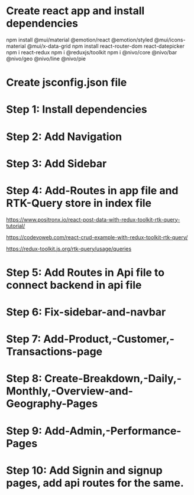 # Create react app and install dependencies

npm install @mui/material @emotion/react @emotion/styled @mui/icons-material @mui/x-data-grid
npm install react-router-dom react-datepicker
npm i react-redux
npm i @reduxjs/toolkit
npm i @nivo/core @nivo/bar @nivo/geo @nivo/line @nivo/pie

# Create jsconfig.json file

# Step 1: Install dependencies

# Step 2: Add Navigation

# Step 3: Add Sidebar

# Step 4: Add-Routes in app file and RTK-Query store in index file

https://www.positronx.io/react-post-data-with-redux-toolkit-rtk-query-tutorial/

https://codevoweb.com/react-crud-example-with-redux-toolkit-rtk-query/

https://redux-toolkit.js.org/rtk-query/usage/queries

# Step 5: Add Routes in Api file to connect backend in api file

# Step 6: Fix-sidebar-and-navbar

# Step 7: Add-Product,-Customer,-Transactions-page

# Step 8: Create-Breakdown,-Daily,-Monthly,-Overview-and-Geography-Pages

# Step 9: Add-Admin,-Performance-Pages

# Step 10: Add Signin and signup pages, add api routes for the same.
